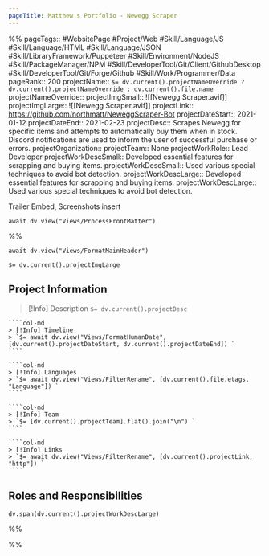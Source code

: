 ```yaml
---
pageTitle: Matthew's Portfolio - Newegg Scraper
---
```

%%
pageTags:: #WebsitePage #Project/Web #Skill/Language/JS #Skill/Language/HTML #Skill/Language/JSON #Skill/LibraryFramework/Puppeteer #Skill/Environment/NodeJS #Skill/PackageManager/NPM #Skill/DeveloperTool/Git/Client/GithubDesktop #Skill/DeveloperTool/Git/Forge/Github #Skill/Work/Programmer/Data 
pageRank:: 200
projectName:: `$= dv.current().projectNameOverride ? dv.current().projectNameOverride : dv.current().file.name `
projectNameOverride:: 
projectImgSmall:: ![[Newegg Scraper.avif]]
projectImgLarge:: ![[Newegg Scraper.avif]]
projectLink:: https://github.com/northmatt/NeweggScraper-Bot
projectDateStart:: 2021-01-12
projectDateEnd:: 2021-02-23
projectDesc:: Scrapes Newegg for specific items and attempts to automatically buy them when in stock. Discord notifications are used to inform the user of successful purchase or errors.
projectOrganization:: 
projectTeam:: None
projectWorkRole:: Lead Developer
projectWorkDescSmall:: Developed essential features for scrapping and buying items.
projectWorkDescSmall:: Used various special techniques to avoid bot detection.
projectWorkDescLarge:: Developed essential features for scrapping and buying items.
projectWorkDescLarge:: Used various special techniques to avoid bot detection.

Trailer Embed, Screenshots insert

```dataviewjs
await dv.view("Views/ProcessFrontMatter")
```
%%
```dataviewjs
await dv.view("Views/FormatMainHeader")
```
`$= dv.current().projectImgLarge `
## Project Information

> [!Info] Description
> `$= dv.current().projectDesc `

`````col
````col-md
> [!Info] Timeline
> `$= await dv.view("Views/FormatHumanDate", [dv.current().projectDateStart, dv.current().projectDateEnd]) `
````

````col-md
> [!Info] Languages
> `$= await dv.view("Views/FilterRename", [dv.current().file.etags, "Language"]) `
````

````col-md
> [!Info] Team
> `$= [dv.current().projectTeam].flat().join("\n") `
````

````col-md
> [!Info] Links
> `$= await dv.view("Views/FilterRename", [dv.current().projectLink, "http"]) `
````
`````

## Roles and Responsibilities
```dataviewjs
dv.span(dv.current().projectWorkDescLarge)
```


%%

%%